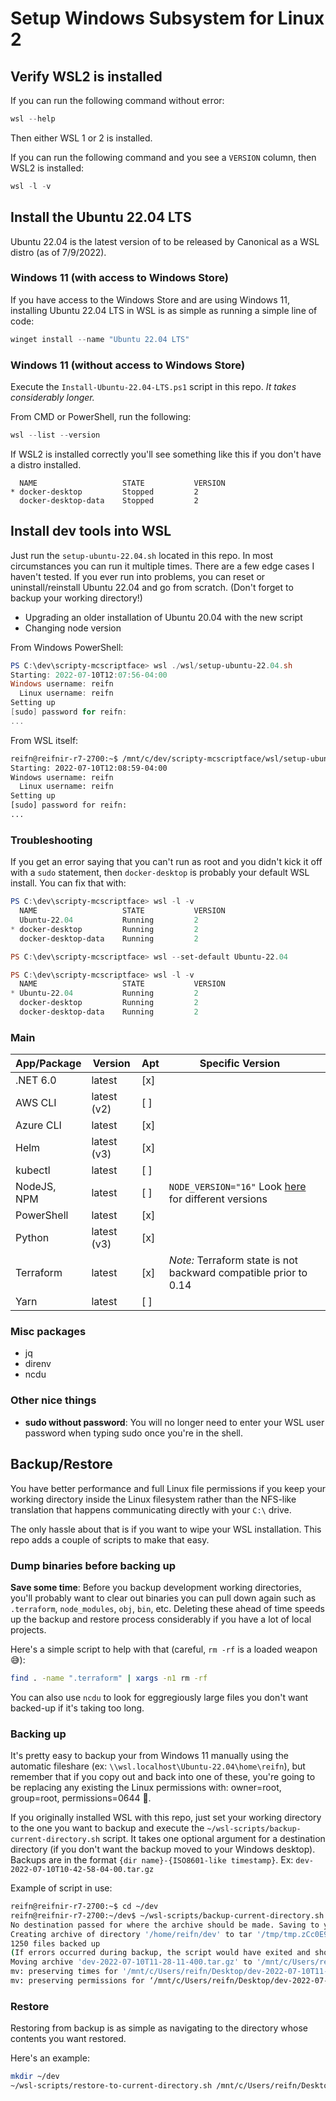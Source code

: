 # Setup Windows Subsystem for Linux 2

## Verify WSL2 is installed

If you can run the following command without error:

```PowerShell
wsl --help
```

Then either WSL 1 or 2 is installed.

If you can run the following command and you see a `VERSION` column, then WSL2 is installed:

```PowerShell
wsl -l -v
```

## Install the Ubuntu 22.04 LTS

Ubuntu 22.04 is the latest version of to be released by Canonical as a WSL distro (as of 7/9/2022).

### Windows 11 (with access to Windows Store)

If you have access to the Windows Store and are using Windows 11, installing Ubuntu 22.04 LTS in WSL is as simple as running a simple line of code:

```PowerShell
winget install --name "Ubuntu 22.04 LTS"
```

### Windows 11 (without access to Windows Store)

Execute the `Install-Ubuntu-22.04-LTS.ps1` script in this repo. _It takes considerably longer._


From CMD or PowerShell, run the following:

```PowerShell
wsl --list --version
```

If WSL2 is installed correctly you'll see something like this if you don't have a distro installed.
```
  NAME                   STATE           VERSION
* docker-desktop         Stopped         2
  docker-desktop-data    Stopped         2
```

## Install dev tools into WSL

Just run the `setup-ubuntu-22.04.sh` located in this repo. In most circumstances you can run it multiple times. There are a few edge cases I haven't tested. If you ever run into problems, you can reset or uninstall/reinstall Ubuntu 22.04 and go from scratch. (Don't forget to backup your working directory!)

- Upgrading an older installation of Ubuntu 20.04 with the new script
- Changing node version

From Windows PowerShell:
```PowerShell
PS C:\dev\scripty-mcscriptface> wsl ./wsl/setup-ubuntu-22.04.sh
Starting: 2022-07-10T12:07:56-04:00
Windows username: reifn
  Linux username: reifn
Setting up
[sudo] password for reifn: 
...
```

From WSL itself:
```bash
reifn@reifnir-r7-2700:~$ /mnt/c/dev/scripty-mcscriptface/wsl/setup-ubuntu-22.04.sh
Starting: 2022-07-10T12:08:59-04:00
Windows username: reifn
  Linux username: reifn
Setting up
[sudo] password for reifn:
...
```

### Troubleshooting

If you get an error saying that you can't run as root and you didn't kick it off with a `sudo` statement, then `docker-desktop` is probably your default WSL install. You can fix that with:

```PowerShell
PS C:\dev\scripty-mcscriptface> wsl -l -v
  NAME                   STATE           VERSION
  Ubuntu-22.04           Running         2
* docker-desktop         Running         2
  docker-desktop-data    Running         2

PS C:\dev\scripty-mcscriptface> wsl --set-default Ubuntu-22.04

PS C:\dev\scripty-mcscriptface> wsl -l -v
  NAME                   STATE           VERSION
* Ubuntu-22.04           Running         2
  docker-desktop         Running         2
  docker-desktop-data    Running         2
```

### Main

| App/Package | Version     | Apt | Specific Version                                                                                               |   |
|-------------|-------------|-----|----------------------------------------------------------------------------------------------------------------|---|
| .NET 6.0    | latest      | [x] |                                                                                                                |   |
| AWS CLI     | latest (v2) | [ ] |                                                                                                                |   |
| Azure CLI   | latest      | [x] |                                                                                                                |   |
| Helm        | latest (v3) | [x] |                                                                                                                |   |
| kubectl     | latest      | [ ] |                                                                                                                |   |
| NodeJS, NPM | latest      | [ ] | `NODE_VERSION="16"` Look [here](https://github.com/nodesource/distributions#debinstall) for different versions |   |
| PowerShell  | latest      | [x] |                                                                                                                |   |
| Python      | latest (v3) | [x] |                                                                                                                |   |
| Terraform   | latest      | [x] | *Note:* Terraform state is not backward compatible prior to 0.14                                               |   |
| Yarn        | latest      | [ ] |                                                                                                                |   |

### Misc packages

- jq
- direnv
- ncdu

### Other nice things
<!-- TODO: add this tonight
- **SSH keys**: the default SSH key (`id_rsa` and `id_rsa.pub`) are copied from the Windows host into the Linux ~/.ssh directory.
    * These keys are copied instead of linked because it is impossible to set proper Linux permissions on files hosted on an NTFS partition.
-->
- **sudo without password**: You will no longer need to enter your WSL user password when typing sudo once you're in the shell.

## Backup/Restore

You have better performance and full Linux file permissions if you keep your working directory inside the Linux filesystem rather than the NFS-like translation that happens communicating directly with your `C:\` drive.

The only hassle about that is if you want to wipe your WSL installation. This repo adds a couple of scripts to make that easy.

### Dump binaries before backing up

**Save some time**: Before you backup development working directories, you'll probably want to clear out binaries you can pull down again such as `.terraform`, `node_modules`, `obj`, `bin`, etc. Deleting these ahead of time speeds up the backup and restore process considerably if you have a lot of local projects.

Here's a simple script to help with that (careful, `rm -rf` is a loaded weapon 😅):

```bash
find . -name ".terraform" | xargs -n1 rm -rf
```

You can also use `ncdu` to look for eggregiously large files you don't want backed-up if it's taking too long.

### Backing up

It's pretty easy to backup your from Windows 11 manually using the automatic fileshare (ex: `\\wsl.localhost\Ubuntu-22.04\home\reifn`), but remember that if you copy out and back into one of these, you're going to be replacing any existing the Linux permissions with: owner=root, group=root, permissions=0644 😬.

If you originally installed WSL with this repo, just set your working directory to the one you want to backup and execute the `~/wsl-scripts/backup-current-directory.sh` script. It takes one optional argument for a destination directory (if you don't want the backup moved to your Windows desktop). Backups are in the format `{dir name}-{ISO8601-like timestamp}`. Ex: `dev-2022-07-10T10-42-58-04-00.tar.gz`

Example of script in use:
```bash
reifn@reifnir-r7-2700:~$ cd ~/dev
reifn@reifnir-r7-2700:~/dev$ ~/wsl-scripts/backup-current-directory.sh
No destination passed for where the archive should be made. Saving to your Windows Desktop
Creating archive of directory '/home/reifn/dev' to tar '/tmp/tmp.zCc0E9znhl/dev-2022-07-10T11-28-11-400.tar.gz'...
1250 files backed up
(If errors occurred during backup, the script would have exited and shown errors already)
Moving archive 'dev-2022-07-10T11-28-11-400.tar.gz' to '/mnt/c/Users/reifn/Desktop'...
mv: preserving times for '/mnt/c/Users/reifn/Desktop/dev-2022-07-10T11-28-11-400.tar.gz': Operation not permitted
mv: preserving permissions for ‘/mnt/c/Users/reifn/Desktop/dev-2022-07-10T11-28-11-400.tar.gz’: Operation not permitted
```

### Restore

Restoring from backup is as simple as navigating to the directory whose contents you want restored.

Here's an example:
```bash
mkdir ~/dev
~/wsl-scripts/restore-to-current-directory.sh /mnt/c/Users/reifn/Desktop/dev-2022-07-10T11-28-11-400.tar.gz
```
